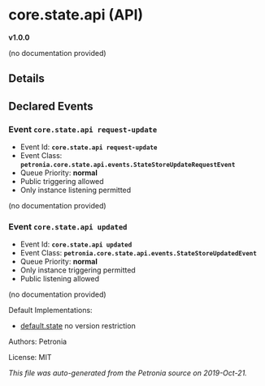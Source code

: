 # core.state.api (API)
**v1.0.0**

(no documentation provided)

## Details




## Declared Events


### Event `core.state.api request-update`

* Event Id: **`core.state.api request-update`**
* Event Class: **`petronia.core.state.api.events.StateStoreUpdateRequestEvent`**
* Queue Priority: **normal**
* Public triggering allowed
* Only instance listening permitted

(no documentation provided)

### Event `core.state.api updated`

* Event Id: **`core.state.api updated`**
* Event Class: **`petronia.core.state.api.events.StateStoreUpdatedEvent`**
* Queue Priority: **normal**
* Only instance triggering permitted
* Public listening allowed

(no documentation provided)





Default Implementations:
* [default.state](default.state.md)
  no version restriction


Authors: Petronia

License: MIT

*This file was auto-generated from the Petronia source on 2019-Oct-21.*

